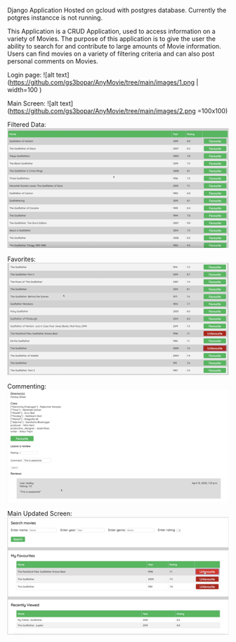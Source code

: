 Django Application Hosted on gcloud with postgres database. Currently the potgres instancce is not running.

This Application is a CRUD Application, used to access information on a variety of Movies. 
The purpose of this application is to give the user the ability to search for and contribute to large amounts of Movie information.
Users can find movies on a variety of filtering criteria and can also post personal comments on Movies.

Login page:
![alt text](https://github.com/gs3bopar/AnyMovie/tree/main/images/1.png | width=100 )

Main Screen:
![alt text](https://github.com/gs3bopar/AnyMovie/tree/main/images/2.png =100x100)

Filtered Data:
![alt text](https://github.com/gs3bopar/AnyMovie/blob/main/images/3.png?raw=true) 

Favorites:
![alt text](https://github.com/gs3bopar/AnyMovie/blob/main/images/4.png?raw=true)

Commenting:
![alt text](https://github.com/gs3bopar/AnyMovie/blob/main/images/5.png?raw=true)

Main Updated Screen:
![alt text](https://github.com/gs3bopar/AnyMovie/blob/main/images/6.png?raw=true)
